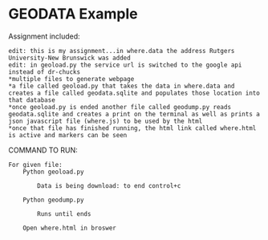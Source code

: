 # GEODATA Example

Assignment included:
	
	edit: this is my assignment...in where.data the address Rutgers University-New Brunswick was added
	edit: in geoload.py the service url is switched to the google api instead of dr-chucks
	*multiple files to generate webpage
	*a file called geoload.py that takes the data in where.data and creates a file called geodata.sqlite and populates those location into that database
	*once geoload.py is ended another file called geodump.py reads geodata.sqlite and creates a print on the terminal as well as prints a json javascript file (where.js) to be used by the html
	*once that file has finished running, the html link called where.html is active and markers can be seen

COMMAND TO RUN:

	For given file:
		Python geoload.py
	
			Data is being download: to end control+c

		Python geodump.py

			Runs until ends

		Open where.html in broswer
	 


